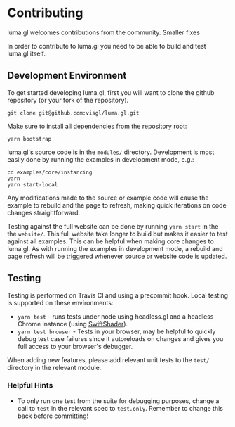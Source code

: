 # Contributing

luma.gl welcomes contributions from the community. Smaller fixes 

In order to contribute to luma.gl you need to be able to build and test luma.gl itself.

## Development Environment

To get started developing luma.gl, 
first you will want to clone the github repository (or your fork of the repository).

```
git clone git@github.com:visgl/luma.gl.git
```

Make sure to install all dependencies from the repository root:

`yarn bootstrap`

luma.gl's source code is in the `modules/` directory. Development is most easily done by running the examples in development mode, e.g.:

```
cd examples/core/instancing
yarn
yarn start-local
```

Any modifications made to the source or example code will cause the example to rebuild and the page to refresh, making quick iterations on code changes straightforward.

Testing against the full website can be done by running `yarn start` in the the `website/`. This full website take longer to build but makes it easier to test against all examples. This can be helpful when making core changes to luma.gl. As with running the examples in development mode, a rebuild and page refresh will be triggered whenever source or website code is updated.

## Testing

Testing is performed on Travis CI and using a precommit hook. Local testing is supported on these environments:

- `yarn test` - runs tests under node using headless.gl and a headless Chrome instance (using [SwiftShader](https://github.com/google/swiftshader)).
- `yarn test browser` - Tests in your browser, may be helpful to quickly debug test case failures since it autoreloads on changes and gives you full access to your browser's debugger.

When adding new features, please add relevant unit tests to the `test/` directory in the relevant module.

### Helpful Hints

- To only run one test from the suite for debugging purposes, change a call to `test` in the relevant spec to `test.only`. Remember to change this back before committing!
